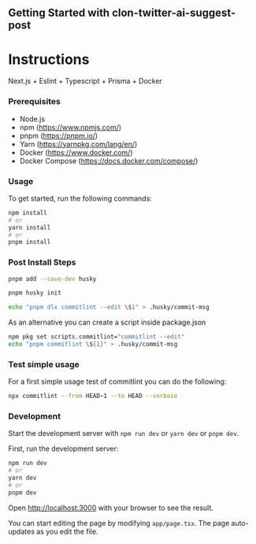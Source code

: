 ## Getting Started with clon-twitter-ai-suggest-post

# Instructions

Next.js + Eslint + Typescript + Prisma + Docker

### Prerequisites

- Node.js
- npm (https://www.npmjs.com/)
- pnpm (https://pnpm.io/)
- Yarn (https://yarnpkg.com/lang/en/)
- Docker (https://www.docker.com/)
- Docker Compose (https://docs.docker.com/compose/)

### Usage

To get started, run the following commands:

```bash
npm install
# or
yarn install
# or
pnpm install
```

### Post Install Steps

```bash
pnpm add --save-dev husky
```

```bash
pnpm husky init
 ```

```bash
echo "pnpm dlx commitlint --edit \$1" > .husky/commit-msg
```

As an alternative you can create a script inside package.json

```bash
npm pkg set scripts.commitlint="commitlint --edit"
echo "pnpm commitlint \${1}" > .husky/commit-msg
```

### Test simple usage

For a first simple usage test of commitlint you can do the following:

```bash
npx commitlint --from HEAD~1 --to HEAD --verbose
```


### Development

Start the development server with `npm run dev` or `yarn dev` or `pnpm dev`.

First, run the development server:

```bash
npm run dev
# or
yarn dev
# or
pnpm dev
```

Open [http://localhost:3000](http://localhost:3000) with your browser to see the result.

You can start editing the page by modifying `app/page.tsx`. The page auto-updates as you edit the file.
